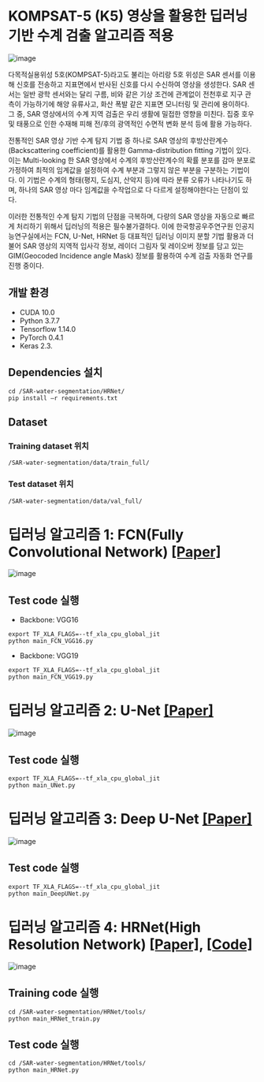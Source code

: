 # KOMPSAT-5 (K5) 영상을 활용한 딥러닝 기반 수계 검출 알고리즘 적용
![image](https://user-images.githubusercontent.com/26617052/100533894-de18c280-324c-11eb-89b2-57352d229753.png)

다목적실용위성 5호(KOMPSAT-5)라고도 불리는 아리랑 5호 위성은 SAR 센서를 이용해 신호를 전송하고 지표면에서 반사된 신호를 다시 수신하여 영상을 생성한다. SAR 센서는 일반 광학 센서와는 달리 구름, 비와 같은 기상 조건에 관계없이 전천후로 지구 관측이 가능하기에 해양 유류사고, 화산 폭발 같은 지표면 모니터링 및 관리에 용이하다. 그 중, SAR 영상에서의 수계 지역 검출은 우리 생활에 밀접한 영향을 미친다. 집중 호우 및 태풍으로 인한 수재해 피해 전/후의 광역적인 수면적 변화 분석 등에 활용 가능하다. 

전통적인 SAR 영상 기반 수계 탐지 기법 중 하나로 SAR 영상의 후방산란계수(Backscattering coefficient)를 활용한 Gamma-distribution fitting 기법이 있다. 이는 Multi-looking 한 SAR 영상에서 수계의 후방산란계수의 확률 분포를 감마 분포로 가정하여 최적의 임계값을 설정하여 수계 부분과 그렇지 않은 부분을 구분하는 기법이다. 이 기법은 수계의 형태(평지, 도심지, 산악지 등)에 따라 분류 오류가 나타나기도 하며, 하나의 SAR 영상 마다 임계값을 수작업으로 다 다르게 설정해야한다는 단점이 있다. 

이러한 전통적인 수계 탐지 기법의 단점을 극복하며, 다량의 SAR 영상을 자동으로 빠르게 처리하기 위해서 딥러닝의 적용은 필수불가결하다. 이에 한국항공우주연구원 인공지능연구실에서는 FCN, U-Net, HRNet 등 대표적인 딥러닝 이미지 분할 기법 활용과 더불어 SAR 영상의 지역적 입사각 정보, 레이더 그림자 및 레이오버 정보를 담고 있는 GIM(Geocoded Incidence angle Mask) 정보를 활용하여 수계 검출 자동화 연구를 진행 중이다.

## 개발 환경
- CUDA 10.0
- Python 3.7.7
- Tensorflow 1.14.0
- PyTorch 0.4.1
- Keras 2.3.

## Dependencies 설치
```
cd /SAR-water-segmentation/HRNet/
pip install –r requirements.txt
```

## Dataset
### Training dataset 위치
```
/SAR-water-segmentation/data/train_full/
```
### Test dataset 위치
```
/SAR-water-segmentation/data/val_full/
```

# 딥러닝 알고리즘 1: FCN(Fully Convolutional Network) [[Paper]](https://www.cv-foundation.org/openaccess/content_cvpr_2015/papers/Long_Fully_Convolutional_Networks_2015_CVPR_paper.pdf)
![image](https://user-images.githubusercontent.com/26617052/100533941-7020cb00-324d-11eb-976c-863e07dc98c5.png)
## Test code 실행
- Backbone: VGG16
```
export TF_XLA_FLAGS=--tf_xla_cpu_global_jit 
python main_FCN_VGG16.py
```
- Backbone: VGG19
```
export TF_XLA_FLAGS=--tf_xla_cpu_global_jit 
python main_FCN_VGG19.py
```

# 딥러닝 알고리즘 2: U-Net [[Paper]](https://arxiv.org/pdf/1505.04597.pdf)
![image](https://user-images.githubusercontent.com/26617052/100533952-89c21280-324d-11eb-820b-d4378713b470.png)
## Test code 실행
```
export TF_XLA_FLAGS=--tf_xla_cpu_global_jit 
python main_UNet.py
```

# 딥러닝 알고리즘 3: Deep U-Net [[Paper]](https://ieeexplore.ieee.org/stamp/stamp.jsp?tp=&arnumber=8370071)
![image](https://user-images.githubusercontent.com/26617052/100533982-dad20680-324d-11eb-9964-85a6f9946985.png)
## Test code 실행
```
export TF_XLA_FLAGS=--tf_xla_cpu_global_jit 
python main_DeepUNet.py
```

# 딥러닝 알고리즘 4: HRNet(High Resolution Network) [[Paper]](https://arxiv.org/pdf/1908.07919.pdf), [[Code]](https://github.com/HRNet/HRNet-Semantic-Segmentation)
![image](https://user-images.githubusercontent.com/26617052/100533991-f50be480-324d-11eb-8802-d470b8e5b012.png)
## Training code 실행
```
cd /SAR-water-segmentation/HRNet/tools/
python main_HRNet_train.py
```
## Test code 실행
```
cd /SAR-water-segmentation/HRNet/tools/
python main_HRNet.py
```
